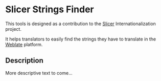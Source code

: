 # Slicer Strings Finder

This tools is designed as a contribution to the [Slicer](https://github.com/Slicer/Slicer/) Internationalization project.

It helps translators to easily find the strings they have to translate in the [Weblate](https://hosted.weblate.org/projects/3d-slicer/) platform.

## Description

More descriptive text to come...